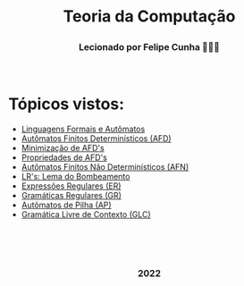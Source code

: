 
<h1 align= "center">
<p>Teoria da Computação</p>
<font size="3">
<p>Lecionado por Felipe Cunha 🧑🏽‍💼</p>
</font>
</h1>

 <br>
 
# Tópicos vistos:
- [Linguagens Formais e Autômatos](https://github.com/Aimeeferreira/Exercicios-da-Faculdade/blob/main/5%C2%B0%20Per%C3%ADodo/Fundamentos%20Te%C3%B3ricos%20da%20Computa%C3%A7%C3%A3o/Slides/Aula01.pdf)
- [Autômatos Finitos Determinísticos (AFD)](https://github.com/Aimeeferreira/Exercicios-da-Faculdade/blob/main/5%C2%B0%20Per%C3%ADodo/Fundamentos%20Te%C3%B3ricos%20da%20Computa%C3%A7%C3%A3o/Slides/Aula02.pdf)
- [Minimização de AFD's](https://github.com/Aimeeferreira/Exercicios-da-Faculdade/blob/main/5%C2%B0%20Per%C3%ADodo/Fundamentos%20Te%C3%B3ricos%20da%20Computa%C3%A7%C3%A3o/Slides/Aula03.pdf)
- [Propriedades de AFD's](https://github.com/Aimeeferreira/Exercicios-da-Faculdade/blob/main/5%C2%B0%20Per%C3%ADodo/Fundamentos%20Te%C3%B3ricos%20da%20Computa%C3%A7%C3%A3o/Slides/Aula04.pdf)
- [Autômatos Finitos Não Determinísticos (AFN)](https://github.com/Aimeeferreira/Exercicios-da-Faculdade/blob/main/5%C2%B0%20Per%C3%ADodo/Fundamentos%20Te%C3%B3ricos%20da%20Computa%C3%A7%C3%A3o/Slides/Aula05.pdf)
- [LR's: Lema do Bombeamento](https://github.com/Aimeeferreira/Exercicios-da-Faculdade/blob/main/5%C2%B0%20Per%C3%ADodo/Fundamentos%20Te%C3%B3ricos%20da%20Computa%C3%A7%C3%A3o/Slides/Aula06.pdf)
- [Expressões Regulares (ER)](https://github.com/Aimeeferreira/Exercicios-da-Faculdade/blob/main/5%C2%B0%20Per%C3%ADodo/Fundamentos%20Te%C3%B3ricos%20da%20Computa%C3%A7%C3%A3o/Slides/Aula07.pdf)
- [Gramáticas Regulares (GR)](https://github.com/Aimeeferreira/Exercicios-da-Faculdade/blob/main/5%C2%B0%20Per%C3%ADodo/Fundamentos%20Te%C3%B3ricos%20da%20Computa%C3%A7%C3%A3o/Slides/Aula08.pdf)
- [Autômatos de Pilha (AP)](https://github.com/Aimeeferreira/Exercicios-da-Faculdade/blob/main/5%C2%B0%20Per%C3%ADodo/Fundamentos%20Te%C3%B3ricos%20da%20Computa%C3%A7%C3%A3o/Slides/Aula09.pdf)
- [Gramática Livre de Contexto (GLC)](https://github.com/Aimeeferreira/Exercicios-da-Faculdade/blob/main/5%C2%B0%20Per%C3%ADodo/Fundamentos%20Te%C3%B3ricos%20da%20Computa%C3%A7%C3%A3o/Slides/Aula10.pdf)

<br>
<br>

<h1 align= "center">
<font size="3">
<p2>2022</p2>
</font>
</h1>
